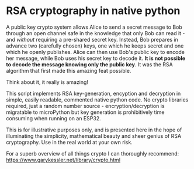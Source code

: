 # RSA cryptography in native python

A public key crypto system allows Alice to send a secret message to 
Bob through an open channel safe in the knowledge that only Bob can
read it - and _without_ requiring a pre-shared secret key.
Instead, Bob prepares in advance two (carefully chosen) keys, one
which he keeps secret and one which he openly publishes.
Alice can then use Bob's public key to encode her message, while Bob
uses his secret key to decode it. <b>It is not possible to decode the
message knowing only the public key</b>. It was the RSA algorithm that
first made this amazing feat possible.

Think about it, it really is amazing!

This script implements RSA key-generation, encyption and decryption in simple,
easily readable, commented native python code. No crypto libraries required,
just a random number source - encryption/decryption is migratable to microPython
but key generation is prohibitively time consuming when running on an ESP32. 

This is for illustrative purposes only, and is presented here in the
hope of illuminating the simplicity, mathematical beauty and sheer
genius of RSA cryptography.  Use in the real world at your own risk.

For a superb overview of all things crypto I can thoroughly recommend:
https://www.garykessler.net/library/crypto.html
